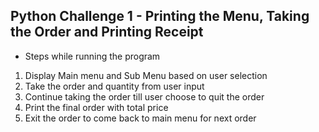 ## Python Challenge 1 - Printing the Menu, Taking the Order and Printing Receipt 

* Steps while running the program

1. Display Main menu and Sub Menu based on user selection
2. Take the order and quantity from user input
3. Continue taking the order till user choose to quit the order
4. Print the final order with total price
5. Exit the order to come back to main menu for next order
